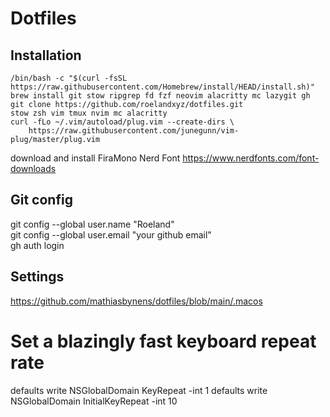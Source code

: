 # Dotfiles

## Installation

```
/bin/bash -c "$(curl -fsSL https://raw.githubusercontent.com/Homebrew/install/HEAD/install.sh)"
brew install git stow ripgrep fd fzf neovim alacritty mc lazygit gh
git clone https://github.com/roelandxyz/dotfiles.git  
stow zsh vim tmux nvim mc alacritty  
curl -fLo ~/.vim/autoload/plug.vim --create-dirs \
    https://raw.githubusercontent.com/junegunn/vim-plug/master/plug.vim  
```
download and install FiraMono Nerd Font
https://www.nerdfonts.com/font-downloads


## Git config

git config --global user.name "Roeland"  
git config --global user.email "your github email"  
gh auth login      


## Settings

https://github.com/mathiasbynens/dotfiles/blob/main/.macos

# Set a blazingly fast keyboard repeat rate
defaults write NSGlobalDomain KeyRepeat -int 1
defaults write NSGlobalDomain InitialKeyRepeat -int 10

